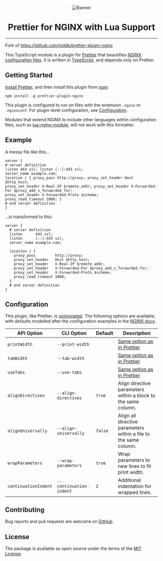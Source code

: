 <div align="center">
    <img src="./.github/images/prettier-plugin-nginx.png" alt="Banner">
</div>
<h1 align="center">Prettier for NGINX with Lua Support</h1>

<hr>

Fork of https://github.com/jxddk/prettier-plugin-nginx

This TypeScript module is a plugin for [Prettier](https://prettier.io) that
beautifies
[NGINX configuration files](https://www.nginx.com/resources/wiki/start/topics/examples/full/).
It is written in [TypeScript](https://www.typescriptlang.org/), and depends only
on Prettier.

## Getting Started

[Install Prettier](https://prettier.io/docs/en/install.html), and then install
this plugin from [npm](https://www.npmjs.com/package/prettier-plugin-nginx):

```shell
npm install -g prettier-plugin-nginx
```

This plugin is configured to run on files with the extension `.nginx` or
`.nginxconf`. For plugin-level configuration, see
[Configuration](#configuration).

Modules that extend NGINX to include other languages within configuration files,
such as [lua-nginx-module](https://github.com/openresty/lua-nginx-module), will
not work with this formatter.

## Example

A messy file like this...

```
server {
# server definition
listen 443 ssl; listen [::]:443 ssl;
server_name example.com;
location / { proxy_pass http://proxy; proxy_set_header Host $http_host;
proxy_set_header X-Real-IP $remote_addr; proxy_set_header X-Forwarded-For $proxy_add_x_forwarded_for;
proxy_set_header X-Forwarded-Proto $scheme;
proxy_read_timeout 1000; }
# end server definition
}
```

...is transformed to this:

```nginx
server {
  # server definition
  listen      443 ssl;
  listen      [::]:443 ssl;
  server_name example.com;

  location / {
    proxy_pass         http://proxy;
    proxy_set_header   Host $http_host;
    proxy_set_header   X-Real-IP $remote_addr;
    proxy_set_header   X-Forwarded-For $proxy_add_x_forwarded_for;
    proxy_set_header   X-Forwarded-Proto $scheme;
    proxy_read_timeout 1000;
  }
  # end server definition
}
```

## Configuration

This plugin, like Prettier, is
[opinionated](https://prettier.io/docs/en/option-philosophy.html). The following
options are available, with defaults modelled after the configuration examples
in the [NGINX docs](https://nginx.org/en/docs/faq.html).

| API Option           | CLI Option              | Default | Description                                                                        |
| -------------------- | ----------------------- | ------- | ---------------------------------------------------------------------------------- |
| `printWidth`         | `--print-width`         |         | [Same option as in Prettier](https://prettier.io/docs/en/options.html#print-width) |
| `tabWidth`           | `--tab-width`           |         | [Same option as in Prettier](https://prettier.io/docs/en/options.html#tab-width)   |
| `useTabs`            | `--use-tabs`            |         | [Same option as in Prettier](https://prettier.io/docs/en/options.html#tabs)        |
| `alignDirectives`    | `--align-directives`    | `true`  | Align directive parameters within a block to the same column.                      |
| `alignUniversally`   | `--align-universally`   | `false` | Align all directive parameters within a file to the same column.                   |
| `wrapParameters`     | `--wrap-parameters`     | `true`  | Wrap parameters to new lines to fit print width.                                   |
| `continuationIndent` | `--continuation-indent` | `2`     | Additional indentation for wrapped lines.                                          |

## Contributing

Bug reports and pull requests are welcome on
[GitHub](https://github.com/nkeil/prettier-plugin-nginx-lua/issues).

## License

The package is available as open source under the terms of the
[MIT License](https://opensource.org/licenses/MIT).
